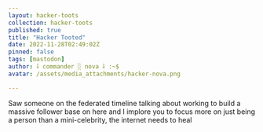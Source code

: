 ```yaml
---
layout: hacker-toots
collection: hacker-toots
published: true
title: "Hacker Tooted"
date: 2022-11-28T02:49:02Z
pinned: false
tags: [mastodon]
author: ⸸ commander ░ nova ⸸ :~$
avatar: /assets/media_attachments/hacker-nova.png

---
```


<p>Saw someone on the federated timeline talking about working to build a massive follower base on here and I implore you to focus more on just being a person than a mini-celebrity, the internet needs to heal</p>


